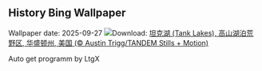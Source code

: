 ## History Bing Wallpaper
Wallpaper date: 2025-09-27
![](https://www.bing.com/th?id=OHR.TankLakes_ZH-CN6402368934_UHD.jpg&w=1000)Download: [坦克湖 (Tank Lakes), 高山湖泊荒野区, 华盛顿州, 美国 (© Austin Trigg/TANDEM Stills + Motion)](https://www.bing.com/th?id=OHR.TankLakes_ZH-CN6402368934_UHD.jpg)

Auto get programm by LtgX
